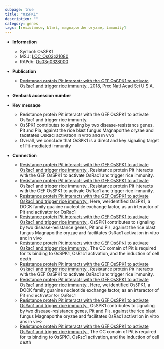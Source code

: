 ```yaml
---
subpage: true
title: "OsSPK1"
description: ""
category: genes
tags: [resistance, blast, magnaporthe oryzae, immunity]
---
```


* **Information**  
    + Symbol: OsSPK1  
    + MSU: [LOC_Os03g21080](http://rice.plantbiology.msu.edu/cgi-bin/ORF_infopage.cgi?orf=LOC_Os03g21080)  
    + RAPdb: [Os03g0328000](http://rapdb.dna.affrc.go.jp/viewer/gbrowse_details/irgsp1?name=Os03g0328000)  

* **Publication**  
    + [Resistance protein Pit interacts with the GEF OsSPK1 to activate OsRac1 and trigger rice immunity.](http://www.ncbi.nlm.nih.gov/pubmed?term=Resistance+protein+Pit+interacts+with+the+GEF+OsSPK1+to+activate+OsRac1+and+trigger+rice+immunity.%5BTitle%5D), 2018, Proc Natl Acad Sci U S A.

* **Genbank accession number**  

* **Key message**  
    + Resistance protein Pit interacts with the GEF OsSPK1 to activate OsRac1 and trigger rice immunity.
    + OsSPK1 contributes to signaling by two disease-resistance genes, Pit and Pia, against the rice blast fungus Magnaporthe oryzae and facilitates OsRac1 activation in vitro and in vivo
    + Overall, we conclude that OsSPK1 is a direct and key signaling target of Pit-mediated immunity

* **Connection**  
    + [Resistance protein Pit interacts with the GEF OsSPK1 to activate OsRac1 and trigger rice immunity.](http://www.ncbi.nlm.nih.gov/pubmed?term=Resistance+protein+Pit+interacts+with+the+GEF+OsSPK1+to+activate+OsRac1+and+trigger+rice+immunity.%5BTitle%5D), Resistance protein Pit interacts with the GEF OsSPK1 to activate OsRac1 and trigger rice immunity.
    + [Resistance protein Pit interacts with the GEF OsSPK1 to activate OsRac1 and trigger rice immunity.](http://www.ncbi.nlm.nih.gov/pubmed?term=Resistance+protein+Pit+interacts+with+the+GEF+OsSPK1+to+activate+OsRac1+and+trigger+rice+immunity.%5BTitle%5D), Resistance protein Pit interacts with the GEF OsSPK1 to activate OsRac1 and trigger rice immunity.
    + [Resistance protein Pit interacts with the GEF OsSPK1 to activate OsRac1 and trigger rice immunity.](http://www.ncbi.nlm.nih.gov/pubmed?term=Resistance+protein+Pit+interacts+with+the+GEF+OsSPK1+to+activate+OsRac1+and+trigger+rice+immunity.%5BTitle%5D),  Here, we identified OsSPK1, a DOCK family guanine nucleotide exchange factor, as an interactor of Pit and activator for OsRac1
    + [Resistance protein Pit interacts with the GEF OsSPK1 to activate OsRac1 and trigger rice immunity.](http://www.ncbi.nlm.nih.gov/pubmed?term=Resistance+protein+Pit+interacts+with+the+GEF+OsSPK1+to+activate+OsRac1+and+trigger+rice+immunity.%5BTitle%5D),  OsSPK1 contributes to signaling by two disease-resistance genes, Pit and Pia, against the rice blast fungus Magnaporthe oryzae and facilitates OsRac1 activation in vitro and in vivo
    + [Resistance protein Pit interacts with the GEF OsSPK1 to activate OsRac1 and trigger rice immunity.](http://www.ncbi.nlm.nih.gov/pubmed?term=Resistance+protein+Pit+interacts+with+the+GEF+OsSPK1+to+activate+OsRac1+and+trigger+rice+immunity.%5BTitle%5D),  The CC domain of Pit is required for its binding to OsSPK1, OsRac1 activation, and the induction of cell death
    + [Resistance protein Pit interacts with the GEF OsSPK1 to activate OsRac1 and trigger rice immunity.](http://www.ncbi.nlm.nih.gov/pubmed?term=Resistance+protein+Pit+interacts+with+the+GEF+OsSPK1+to+activate+OsRac1+and+trigger+rice+immunity.%5BTitle%5D), Resistance protein Pit interacts with the GEF OsSPK1 to activate OsRac1 and trigger rice immunity.
    + [Resistance protein Pit interacts with the GEF OsSPK1 to activate OsRac1 and trigger rice immunity.](http://www.ncbi.nlm.nih.gov/pubmed?term=Resistance+protein+Pit+interacts+with+the+GEF+OsSPK1+to+activate+OsRac1+and+trigger+rice+immunity.%5BTitle%5D),  Here, we identified OsSPK1, a DOCK family guanine nucleotide exchange factor, as an interactor of Pit and activator for OsRac1
    + [Resistance protein Pit interacts with the GEF OsSPK1 to activate OsRac1 and trigger rice immunity.](http://www.ncbi.nlm.nih.gov/pubmed?term=Resistance+protein+Pit+interacts+with+the+GEF+OsSPK1+to+activate+OsRac1+and+trigger+rice+immunity.%5BTitle%5D),  OsSPK1 contributes to signaling by two disease-resistance genes, Pit and Pia, against the rice blast fungus Magnaporthe oryzae and facilitates OsRac1 activation in vitro and in vivo
    + [Resistance protein Pit interacts with the GEF OsSPK1 to activate OsRac1 and trigger rice immunity.](http://www.ncbi.nlm.nih.gov/pubmed?term=Resistance+protein+Pit+interacts+with+the+GEF+OsSPK1+to+activate+OsRac1+and+trigger+rice+immunity.%5BTitle%5D),  The CC domain of Pit is required for its binding to OsSPK1, OsRac1 activation, and the induction of cell death




